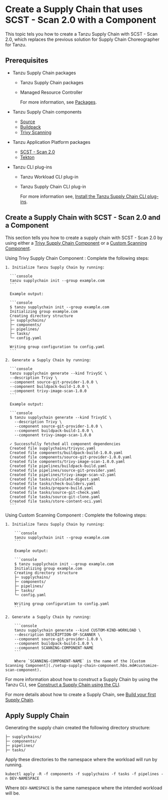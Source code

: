 # Create a Supply Chain that uses SCST - Scan 2.0 with a Component

This topic tels you how to create a Tanzu Supply Chain with SCST - Scan 2.0, which replaces the previous solution for Supply Chain Choreographer for Tanzu.

## <a id="prerequisites"></a> Prerequisites

- Tanzu Supply Chain packages

  - Tanzu Supply Chain packages
  - Managed Resource Controller

    For more information, see [Packages](../../supply-chain/platform-engineering/how-to/installing-supply-chain/install-authoring-profile.hbs.md#tsc-packages).

- Tanzu Supply Chain components

  - [Source](../../supply-chain/reference/catalog/about.hbs.md#source-git-provider)
  - [Buildpack](../../supply-chain/reference/catalog/about.hbs.md#buildpack-build)
  - [Trivy Scanning](../../supply-chain/reference/catalog/about.hbs.md#trivy-image-scan)

- Tanzu Application Platform packages

  - [SCST - Scan 2.0](../install-app-scanning.hbs.md)
  - [Tekton](../../tekton/install-tekton.hbs.md)

- Tanzu CLI plug-ins

  - Tanzu Workload CLI plug-in
  - Tanzu Supply Chain CLI plug-in

    For more information see, [Install the Tanzu Supply Chain CLI plug-ins](../../supply-chain/platform-engineering/how-to/install-the-cli.hbs.md).

## <a id="supply-chain-scan-2-0"></a> Create a Supply Chain with SCST - Scan 2.0 and a Component

This section tells you how to create a supply chain with SCST - Scan 2.0 by using either a [Trivy Supply Chain Component](./setup-supply-chain-component.hbs.md#install-trivy-sc) or a [Custom Scanning Component](./setup-supply-chain-component.hbs.md#customize-scan-component).

Using Trivy Supply Chain Component
:  Complete the following steps:

    1. Initialize Tanzu Supply Chain by running:

      ```console
      tanzu supplychain init --group example.com
      ```

      Example output:

      ```console
      $ tanzu supplychain init --group example.com
      Initializing group example.com
      Creating directory structure
      ├─ supplychains/
      ├─ components/
      ├─ pipelines/
      ├─ tasks/
      └─ config.yaml

      Writing group configuration to config.yaml
      ```

    2. Generate a Supply Chain by running:

      ```console
      tanzu supplychain generate --kind TrivySC \
      --description Trivy \
      --component source-git-provider-1.0.0 \
      --component buildpack-build-1.0.0 \
      --component trivy-image-scan-1.0.0
      ```

      Example output:

      ```console
      $ tanzu supplychain generate --kind TrivySC \
        --description Trivy \
        --component source-git-provider-1.0.0 \
        --component buildpack-build-1.0.0 \
        --component trivy-image-scan-1.0.0

      ✓ Successfully fetched all component dependencies
      Created file supplychains/trivysc.yaml
      Created file components/buildpack-build-1.0.0.yaml
      Created file components/source-git-provider-1.0.0.yaml
      Created file components/trivy-image-scan-1.0.0.yaml
      Created file pipelines/buildpack-build.yaml
      Created file pipelines/source-git-provider.yaml
      Created file pipelines/trivy-image-scan-v2.yaml
      Created file tasks/calculate-digest.yaml
      Created file tasks/check-builders.yaml
      Created file tasks/prepare-build.yaml
      Created file tasks/source-git-check.yaml
      Created file tasks/source-git-clone.yaml
      Created file tasks/store-content-oci.yaml
      ```

Using Custom Scanning Component
: Complete the following steps:

    1. Initialize Tanzu Supply Chain by running:

        ```console
        tanzu supplychain init --group example.com
        ```

        Example output:

        ```console
        $ tanzu supplychain init --group example.com
        Initializing group example.com
        Creating directory structure
        ├─ supplychains/
        ├─ components/
        ├─ pipelines/
        ├─ tasks/
        └─ config.yaml

        Writing group configuration to config.yaml
        ```

    2. Generate a Supply Chain by running:

        ```console
        tanzu supplychain generate --kind CUSTOM-KIND-WORKLOAD \
        --description DESCRIPTION-OF-SCANNER \
        --component source-git-provider-1.0.0 \
        --component buildpack-build-1.0.0 \
        --component SCANNING-COMPONENT-NAME
        ```

        Where `SCANNING-COMPONENT-NAME` is the name of the [Custom Scanning Component](./setup-supply-chain-component.hbs.md#customize-scan-component).

For more information about how to construct a Supply Chain by using the Tanzu CLI, see [Construct a Supply Chain using the CLI](../../supply-chain/platform-engineering/how-to/supply-chain-authoring/construct-with-cli.hbs.md).

For more details about how to create a Supply Chain, see [Build your first Supply Chain](../../supply-chain/platform-engineering/tutorials/my-first-supply-chain.hbs.md).

## <a id="apply-supply-chain"></a> Apply Supply Chain

Generating the supply chain created the following directory structure:

  ```console
  ├─ supplychains/
  ├─ components/
  ├─ pipelines/
  ├─ tasks/
  ```

Apply these directories to the namespace where the workload will run by running.

```console
kubectl apply -R -f components -f supplychains -f tasks -f pipelines -n DEV-NAMESPACE
```

Where `DEV-NAMESPACE` is the same namespace where the intended workload will be.
